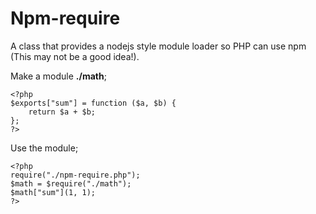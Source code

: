 # Npm-require

A class that provides a nodejs style module loader so PHP can use npm (This may not be a good idea!).

Make a module __./math__;

	<?php
	$exports["sum"] = function ($a, $b) {
		return $a + $b;
	};
	?>

Use the module;

    <?php
    require("./npm-require.php");
    $math = $require("./math");
    $math["sum"](1, 1);
    ?>


